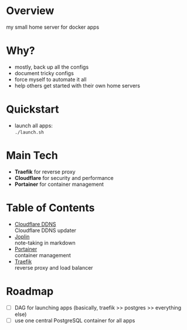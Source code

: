 # Overview
my small home server for docker apps

# Why?
* mostly, back up all the configs
* document tricky configs
* force myself to automate it all
* help others get started with their own home servers

# Quickstart
* launch all apps:<br>
`./launch.sh`

# Main Tech
* **Traefik** for reverse proxy
* **Cloudflare** for security and performance
* **Portainer** for container management

# Table of Contents
* [Cloudflare DDNS](/cloudflare-ddns)<br>Cloudflare DDNS updater
* [Joplin](/joplin)<br>note-taking in markdown
* [Portainer](/portainer)<br>container management
* [Traefik](/traefik)<br>reverse proxy and load balancer

# Roadmap
* [ ] DAG for launching apps (basically, traefik >> postgres >> everything else)
* [ ] use one central PostgreSQL container for all apps